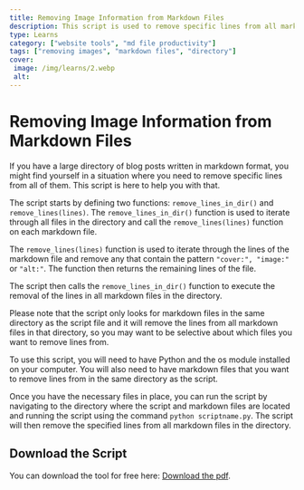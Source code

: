 ```yaml
---
title: Removing Image Information from Markdown Files
description: This script is used to remove specific lines from all markdown files in a directory. 
type: Learns
category: ["website tools", "md file productivity"]
tags: ["removing images", "markdown files", "directory"]
cover: 
 image: /img/learns/2.webp
 alt: 
---
```


# Removing Image Information from Markdown Files

If you have a large directory of blog posts written in markdown format, you might find yourself in a situation where you need to remove specific lines from all of them. This script is here to help you with that. 

The script starts by defining two functions: `remove_lines_in_dir()` and `remove_lines(lines)`. The `remove_lines_in_dir()` function is used to iterate through all files in the directory and call the `remove_lines(lines)` function on each markdown file.

The `remove_lines(lines)` function is used to iterate through the lines of the markdown file and remove any that contain the pattern `"cover:", "image:"` or `"alt:"`. The function then returns the remaining lines of the file.

The script then calls the `remove_lines_in_dir()` function to execute the removal of the lines in all markdown files in the directory.

Please note that the script only looks for markdown files in the same directory as the script file and it will remove the lines from all markdown files in that directory, so you may want to be selective about which files you want to remove lines from.

To use this script, you will need to have Python and the os module installed on your computer. You will also need to have markdown files that you want to remove lines from in the same directory as the script. 

Once you have the necessary files in place, you can run the script by navigating to the directory where the script and markdown files are located and running the script using the command `python scriptname.py`. The script will then remove the specified lines from all markdown files in the directory.

## Download the Script
You can download the tool for free here: <a href="./files/bulk-image-remover.zip" download="bulk-image-remover.zip">Download the pdf</a>.